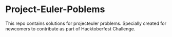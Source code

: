 # Project-Euler-Poblems
This repo contains solutions for projecteuler problems. Specially created for newcomers to contribute as part of Hacktoberfest Challenge.
